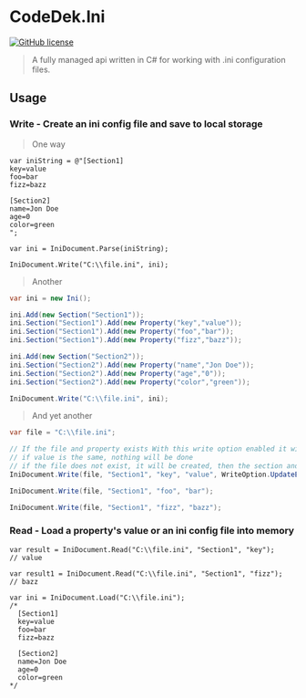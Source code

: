 # CodeDek.Ini

[![GitHub license](https://img.shields.io/github/license/codedek/CodeDek.Ini.svg)](https://github.com/codedek/CodeDek.Ini/blob/master/LICENSE.txt)

>A fully managed api written in C# for working with .ini configuration files.

## Usage

### __Write__ - Create an ini config file and save to local storage

  > One way

  ```CSharp
  var iniString = @"[Section1]
  key=value
  foo=bar
  fizz=bazz

  [Section2]
  name=Jon Doe
  age=0
  color=green
  ";

  var ini = IniDocument.Parse(iniString);

  IniDocument.Write("C:\\file.ini", ini);
  ```

  > Another

  ```csharp
  var ini = new Ini();

  ini.Add(new Section("Section1"));
  ini.Section("Section1").Add(new Property("key","value"));
  ini.Section("Section1").Add(new Property("foo","bar"));
  ini.Section("Section1").Add(new Property("fizz","bazz"));

  ini.Add(new Section("Section2"));
  ini.Section("Section2").Add(new Property("name","Jon Doe"));
  ini.Section("Section2").Add(new Property("age","0"));
  ini.Section("Section2").Add(new Property("color","green"));

  IniDocument.Write("C:\\file.ini", ini);
  ```

  > And yet another

  ```csharp
  var file = "C:\\file.ini";

  // If the file and property exists With this write option enabled it will update the value
  // if value is the same, nothing will be done
  // if the file does not exist, it will be created, then the section and property will be added
  IniDocument.Write(file, "Section1", "key", "value", WriteOption.UpdateExistingPropertyValue);

  IniDocument.Write(file, "Section1", "foo", "bar");

  IniDocument.Write(file, "Section1", "fizz", "bazz");
  ```

### __Read__ - Load a property's value or an ini config file into memory

  ```CSharp
  var result = IniDocument.Read("C:\\file.ini", "Section1", "key");
  // value

  var result1 = IniDocument.Read("C:\\file.ini", "Section1", "fizz");
  // bazz

  var ini = IniDocument.Load("C:\\file.ini");
  /*
    [Section1]
    key=value
    foo=bar
    fizz=bazz

    [Section2]
    name=Jon Doe
    age=0
    color=green
  */
  ```
